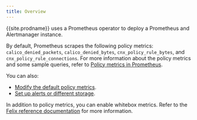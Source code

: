 ```yaml
---
title: Overview
---
```


{{site.prodname}} uses a Prometheus operator to deploy a Prometheus and Alertmanager instance.

By default, Prometheus scrapes the following policy metrics: `calico_denied_packets`, `calico_denied_bytes`,
`cnx_policy_rule_bytes`, and `cnx_policy_rule_connections`. For more information about the policy metrics and
some sample queries, refer to [Policy metrics in Prometheus](metrics).

You can also:
- [Modify the default policy metrics](../configuration/prometheus).
- [Set up alerts or different storage](../configuration/alertmanager).

In addition to policy metrics, you can enable whitebox metrics. Refer to the [Felix reference documentation](../../reference/felix/prometheus)
for more information.
